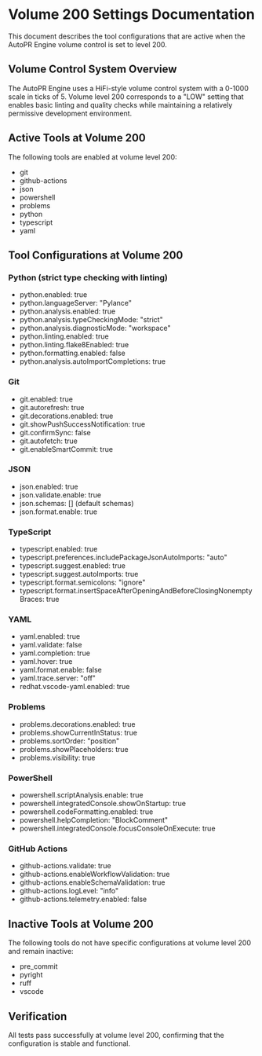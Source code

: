 # Volume 200 Settings Documentation

This document describes the tool configurations that are active when the AutoPR Engine volume
control is set to level 200.

## Volume Control System Overview

The AutoPR Engine uses a HiFi-style volume control system with a 0-1000 scale in ticks of 5. Volume
level 200 corresponds to a "LOW" setting that enables basic linting and quality checks while
maintaining a relatively permissive development environment.

## Active Tools at Volume 200

The following tools are enabled at volume level 200:

- git
- github-actions
- json
- powershell
- problems
- python
- typescript
- yaml

## Tool Configurations at Volume 200

### Python (strict type checking with linting)

- python.enabled: true
- python.languageServer: "Pylance"
- python.analysis.enabled: true
- python.analysis.typeCheckingMode: "strict"
- python.analysis.diagnosticMode: "workspace"
- python.linting.enabled: true
- python.linting.flake8Enabled: true
- python.formatting.enabled: false
- python.analysis.autoImportCompletions: true

### Git

- git.enabled: true
- git.autorefresh: true
- git.decorations.enabled: true
- git.showPushSuccessNotification: true
- git.confirmSync: false
- git.autofetch: true
- git.enableSmartCommit: true

### JSON

- json.enabled: true
- json.validate.enable: true
- json.schemas: [] (default schemas)
- json.format.enable: true

### TypeScript

- typescript.enabled: true
- typescript.preferences.includePackageJsonAutoImports: "auto"
- typescript.suggest.enabled: true
- typescript.suggest.autoImports: true
- typescript.format.semicolons: "ignore"
- typescript.format.insertSpaceAfterOpeningAndBeforeClosingNonemptyBraces: true

### YAML

- yaml.enabled: true
- yaml.validate: false
- yaml.completion: true
- yaml.hover: true
- yaml.format.enable: false
- yaml.trace.server: "off"
- redhat.vscode-yaml.enabled: true

### Problems

- problems.decorations.enabled: true
- problems.showCurrentInStatus: true
- problems.sortOrder: "position"
- problems.showPlaceholders: true
- problems.visibility: true

### PowerShell

- powershell.scriptAnalysis.enable: true
- powershell.integratedConsole.showOnStartup: true
- powershell.codeFormatting.enabled: true
- powershell.helpCompletion: "BlockComment"
- powershell.integratedConsole.focusConsoleOnExecute: true

### GitHub Actions

- github-actions.validate: true
- github-actions.enableWorkflowValidation: true
- github-actions.enableSchemaValidation: true
- github-actions.logLevel: "info"
- github-actions.telemetry.enabled: false

## Inactive Tools at Volume 200

The following tools do not have specific configurations at volume level 200 and remain inactive:

- pre_commit
- pyright
- ruff
- vscode

## Verification

All tests pass successfully at volume level 200, confirming that the configuration is stable and
functional.
